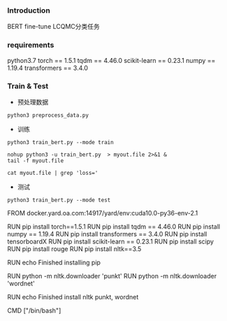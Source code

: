 
### Introduction
BERT fine-tune LCQMC分类任务

###  requirements
python3.7
torch == 1.5.1
tqdm == 4.46.0
scikit-learn == 0.23.1
numpy == 1.19.4
transformers == 3.4.0

###  Train & Test

* 预处理数据
```
python3 preprocess_data.py
```
* 训练
```
python3 train_bert.py --mode train
```
```
nohup python3 -u train_bert.py  > myout.file 2>&1 &
tail -f myout.file

cat myout.file | grep 'loss='
```
* 测试
```
python3 train_bert.py --mode test
```





FROM docker.yard.oa.com:14917/yard/env:cuda10.0-py36-env-2.1

RUN pip install torch==1.5.1
RUN pip install tqdm == 4.46.0
RUN pip install numpy == 1.19.4
RUN pip install transformers == 3.4.0
RUN pip install tensorboardX
RUN pip install scikit-learn == 0.23.1
RUN pip install scipy
RUN pip install rouge
RUN pip install nltk==3.5


RUN echo Finished installing pip

RUN python -m nltk.downloader 'punkt'
RUN python -m nltk.downloader 'wordnet'

RUN echo Finished install nltk punkt, wordnet

CMD ["/bin/bash"]
